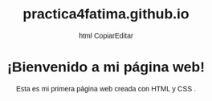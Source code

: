 # practica4fatima.github.io
html
CopiarEditar
<!DOCTYPE html>
<html lang=”es”>
<head>
<meta charset=”UTF-8”>
<meta name=”viewport” content=”width=device-width, initial-
scale=1.0”>
<title>Mi primera página web</title>
<style>
body{ Font-family: Arial, sans-serif; text-align: center; }
hl { color: blue; }
</style>
</head>
<body>
<h1> ¡Bienvenido a mi página web!</h1>
<p>Esta es mi primera página web creada con HTML y CSS .</p>
</body>
</html>
